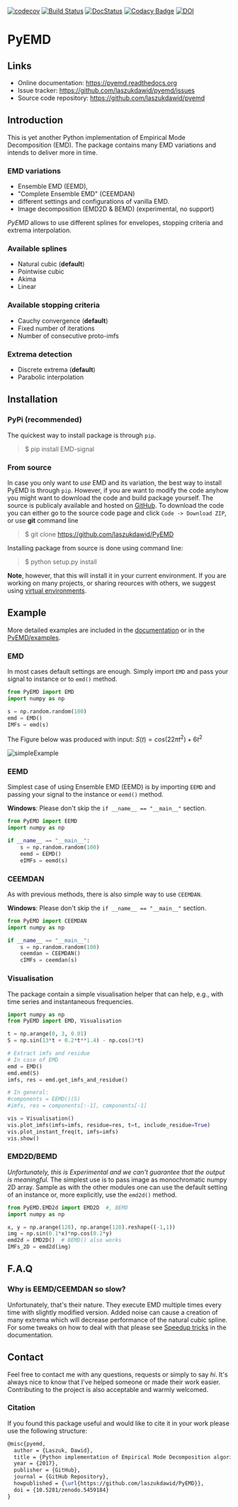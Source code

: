 [![codecov](https://codecov.io/gh/laszukdawid/PyEMD/branch/master/graph/badge.svg)](https://codecov.io/gh/laszukdawid/PyEMD)
[![Build Status](https://app.travis-ci.com/laszukdawid/PyEMD.svg?branch=master)](https://app.travis-ci.com/laszukdawid/PyEMD)
[![DocStatus](https://readthedocs.org/projects/pyemd/badge/?version=latest)](https://pyemd.readthedocs.io/)
[![Codacy Badge](https://app.codacy.com/project/badge/Grade/f56b6fc3f855476dbaebd3c02ae88f3e)](https://www.codacy.com/gh/laszukdawid/PyEMD/dashboard?utm_source=github.com&amp;utm_medium=referral&amp;utm_content=laszukdawid/PyEMD&amp;utm_campaign=Badge_Grade)
[![DOI](https://zenodo.org/badge/65324353.svg)](https://zenodo.org/badge/latestdoi/65324353)

# PyEMD

## Links

- Online documentation: <https://pyemd.readthedocs.org>
- Issue tracker: <https://github.com/laszukdawid/pyemd/issues>
- Source code repository: <https://github.com/laszukdawid/pyemd>

## Introduction

This is yet another Python implementation of Empirical Mode
Decomposition (EMD). The package contains many EMD variations and
intends to deliver more in time.

### EMD variations

-  Ensemble EMD (EEMD),
-  "Complete Ensemble EMD" (CEEMDAN)
-  different settings and configurations of vanilla EMD.
-  Image decomposition (EMD2D & BEMD) (experimental, no support)

*PyEMD* allows to use different splines for envelopes, stopping criteria
and extrema interpolation.

### Available splines

-  Natural cubic (**default**)
-  Pointwise cubic
-  Akima
-  Linear

### Available stopping criteria

-  Cauchy convergence (**default**)
-  Fixed number of iterations
-  Number of consecutive proto-imfs

### Extrema detection

-  Discrete extrema (**default**)
-  Parabolic interpolation

## Installation

### PyPi (recommended)

The quickest way to install package is through `pip`.

> \$ pip install EMD-signal

### From source

In case you only want to *use* EMD and its variation, the best way to install PyEMD is through `pip`.
However, if you are want to modify the code anyhow you might want to download the code and build package yourself.
The source is publicaly available and hosted on [GitHub](https://github.com/laszukdawid/PyEMD).
To download the code you can either go to the source code page and click `Code -> Download ZIP`, or use **git** command line

> \$ git clone <https://github.com/laszukdawid/PyEMD>

Installing package from source is done using command line:

> \$ python setup.py install

**Note**, however, that this will install it in your current environment. If you are working on many projects, or sharing reources with others, we suggest using [virtual environments](https://docs.python.org/3/library/venv.html).

## Example

More detailed examples are included in the
[documentation](https://pyemd.readthedocs.io/en/latest/examples.html) or
in the
[PyEMD/examples](https://github.com/laszukdawid/PyEMD/tree/master/example).

### EMD

In most cases default settings are enough. Simply import `EMD` and pass
your signal to instance or to `emd()` method.

```python
from PyEMD import EMD
import numpy as np

s = np.random.random(100)
emd = EMD()
IMFs = emd(s)
```

The Figure below was produced with input:
$S(t) = cos(22 \pi t^2) + 6t^2$

![simpleExample](https://github.com/laszukdawid/PyEMD/raw/master/example/simple_example.png?raw=true)

### EEMD

Simplest case of using Ensemble EMD (EEMD) is by importing `EEMD` and
passing your signal to the instance or `eemd()` method.

**Windows**: Please don't skip the `if __name__ == "__main__"` section. 

```python
from PyEMD import EEMD
import numpy as np

if __name__ == "__main__":
    s = np.random.random(100)
    eemd = EEMD()
    eIMFs = eemd(s)
```

### CEEMDAN

As with previous methods, there is also simple way to use `CEEMDAN`.

**Windows**: Please don't skip the `if __name__ == "__main__"` section. 

```python
from PyEMD import CEEMDAN
import numpy as np

if __name__ == "__main__":
    s = np.random.random(100)
    ceemdan = CEEMDAN()
    cIMFs = ceemdan(s)
```

### Visualisation

The package contain a simple visualisation helper that can help, e.g., with time series and instantaneous frequencies.

```python
import numpy as np
from PyEMD import EMD, Visualisation

t = np.arange(0, 3, 0.01)
S = np.sin(13*t + 0.2*t**1.4) - np.cos(3*t)

# Extract imfs and residue
# In case of EMD
emd = EMD()
emd.emd(S)
imfs, res = emd.get_imfs_and_residue()

# In general:
#components = EEMD()(S)
#imfs, res = components[:-1], components[-1]

vis = Visualisation()
vis.plot_imfs(imfs=imfs, residue=res, t=t, include_residue=True)
vis.plot_instant_freq(t, imfs=imfs)
vis.show()
```

### EMD2D/BEMD

*Unfortunately, this is Experimental and we can't guarantee that the output is meaningful.*
The simplest use is to pass image as monochromatic numpy 2D array. Sample as
with the other modules one can use the default setting of an instance or, more explicitly,
use the `emd2d()` method.

```python
from PyEMD.EMD2d import EMD2D  #, BEMD
import numpy as np

x, y = np.arange(128), np.arange(128).reshape((-1,1))
img = np.sin(0.1*x)*np.cos(0.2*y)
emd2d = EMD2D()  # BEMD() also works
IMFs_2D = emd2d(img)
```

## F.A.Q

### Why is EEMD/CEEMDAN so slow?
Unfortunately, that's their nature. They execute EMD multiple times every time with slightly modified version. Added noise can cause a creation of many extrema which will decrease performance of the natural cubic spline. For some tweaks on how to deal with that please see [Speedup tricks](https://pyemd.readthedocs.io/en/latest/speedup.html) in the documentation.

## Contact

Feel free to contact me with any questions, requests or simply to say *hi*.
It's always nice to know that I've helped someone or made their work easier. 
Contributing to the project is also acceptable and warmly welcomed.

### Citation

If you found this package useful and would like to cite it in your work
please use the following structure:

```latex
@misc{pyemd,
  author = {Laszuk, Dawid},
  title = {Python implementation of Empirical Mode Decomposition algorithm},
  year = {2017},
  publisher = {GitHub},
  journal = {GitHub Repository},
  howpublished = {\url{https://github.com/laszukdawid/PyEMD}},
  doi = {10.5281/zenodo.5459184}
}
```
